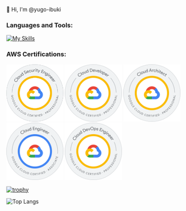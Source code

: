 👋 Hi, I'm @yugo-ibuki

<h3 align="left">Languages and Tools:</h3>

[![My Skills](https://skillicons.dev/icons?i=html,css,sass,js,ts,php,git,github,laravel,react,nextjs,nodejs,jest,firebase,githubactions,nestjs,graphql,docker,gcp,go,prisma,remix&perline=8)](https://skillicons.dev)

<h3 align="left">AWS Certifications:</h3>

<div align="left">
  <img src="./public/certifications/security.png" alt="AWS Certified Security - Specialty" width="150" />
  <img src="./public/certifications/developer.png" alt="AWS Certified Developer - Associate" width="150" />
  <img src="./public/certifications/architect.png" alt="AWS Certified Solutions Architect - Associate" width="150" />
  <img src="./public/certifications/ace.png" alt="AWS Certified Cloud Practitioner" width="150" />
  <img src="./public/certifications/devops.png" alt="AWS Certified Cloud Practitioner" width="150" />
</div>

[![trophy](https://github-profile-trophy.vercel.app/?username=yugo-ibuki&theme=onedark&column=4
)](https://github.com/ryo-ma/github-profile-trophy)

![Top Langs](https://github-readme-stats.vercel.app/api/top-langs/?username=yugo-ibuki&size_weight=0.5&count_weight=0.5)
